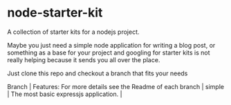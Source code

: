 node-starter-kit
=====

A collection of starter kits for a nodejs project.

Maybe you just need a simple node application for writing a blog post, or something as a base for your project and googling for starter kits is not really helping because it sends you all over the place.

Just clone this repo and checkout a branch that fits your needs

Branch | Features: For more details see the Readme of each branch |
simple | The most basic expressjs application. |